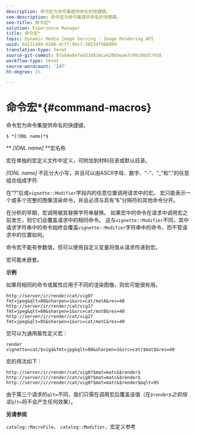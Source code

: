 ```yaml
---
description: 命令宏为命令集提供命名的快捷键。
seo-description: 命令宏为命令集提供命名的快捷键。
seo-title: 命令宏*
solution: Experience Manager
title: 命令宏*
topic: Dynamic Media Image Serving - Image Rendering API
uuid: 0a131488-6296-4c7f-9bc7-3053df908899
translation-type: tm+mt
source-git-commit: 97a84e8e7edd3d834ca42069eae7c09c00d57938
workflow-type: tm+mt
source-wordcount: '247'
ht-degree: 1%

---
```



# 命令宏*{#command-macros}

命令宏为命令集提供命名的快捷键。

`$ *[!DNL name]*$`

** *[!DNL name]* **宏名称

宏在单独的宏定义文件中定义，可附加到材料目录或默认目录。

*[!DNL name]* 不区分大小写，并且可以由ASCII字母、数字、“-”、“_”和“.”的任意组合组成字符.

在“?”后或`vignette::Modifier`字段内的任意位置调用请求中的宏。 宏只能表示一个或多个完整的图像渲染命令，并且必须与具有“&amp;”分隔符的其他命令分开。

在分析的早期，宏调用被其替换字符串替换。 如果宏中的命令在请求中调用宏之前发生，则它们会覆盖请求中的相同命令。 这与`vignette::Modifier`不同，其中请求字符串中的命令始终会覆盖`vignette::Modifier`字符串中的命令，而不管请求中的位置如何。

命令宏不能有参数值，但可以使用自定义变量将值从请求传递到宏。

宏可能未嵌套。

**示例**

如果将相同的命令或属性应用于不同的渲染图像，则宏可能很有用。

`http://server/ir/render/cat/vig0?fmt=jpeg&qlt=80&sharpen=1&src=cat/matA&res=40 http://server/ir/render/cat/vig1?fmt=jpeg&qlt=80&sharpen=1&src=cat/matB&res=40 http://server/ir/render/cat/vig2?fmt=jpeg&qlt=95&sharpen=1&src=cat/matC&res=40`

您可以为通用属性定义宏：

`render vignette=cat/$vig$&fmt=jpg&qlt=80&sharpen=1&src=cat/$mat$&res=40`

宏的用法如下：

`http://server/ir/render/cat/vig0?$mat=matc&$render$ http://server/ir/render/cat/vig0?$mat=matc&$render$ http://server/ir/render/cat/vig0?$mat=matc&$render$&qlt=95`

由于第三个请求的`qlt=`不同，我们只需在调用宏后覆盖该值（在&#x200B;*`$render$`之前指定`qlt=`*&#x200B;将不会产生任何效果）。

**另请参阅**

`catalog::MacroFile`、 `catalog::Modifier`，宏定义参考

<!--<a id="section_297B7FCB285F4891AA76DF8393089931"></a>-->

